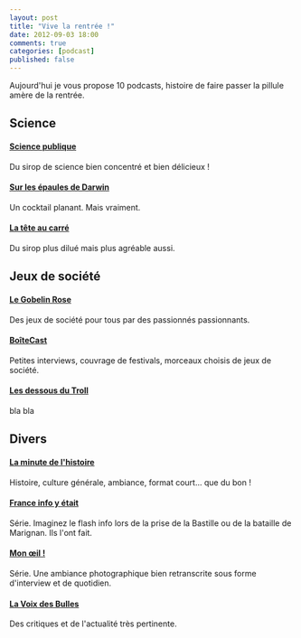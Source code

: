 ```yaml
---
layout: post
title: "Vive la rentrée !"
date: 2012-09-03 18:00
comments: true
categories: [podcast]
published: false
---
```

Aujourd'hui je vous propose 10 podcasts, histoire de faire passer la pillule amère de la rentrée.
<!--more-->
## Science

#### [Science publique](http://www.franceculture.fr/podcast/2595281)
Du sirop de science bien concentré et bien délicieux !

#### [Sur les épaules de Darwin](http://www.franceinter.fr/emission-sur-les-epaules-de-darwin)
Un cocktail planant. Mais vraiment.

#### [La tête au carré](http://www.franceinter.fr/emission-la-tete-au-carre)
Du sirop plus dilué mais plus agréable aussi.

## Jeux de société

#### [Le Gobelin Rose](http://www.le-gobelin-rose.com/)
Des jeux de société pour tous par des passionnés passionnants.

#### [BoîteCast](http://www.soirees-terribles.be/boitecasts/)
Petites interviews, couvrage de festivals, morceaux choisis de jeux de société.

#### [Les dessous du Troll](http://www.lesdessousdutroll.fr/category/podcast/)
bla bla

## Divers

#### [La minute de l'histoire](http://laminutedelhistoire.fr/)
Histoire, culture générale, ambiance, format court... que du bon !

#### [France info y était](http://www.franceinfo.fr/france-info-y-etait-helene-lam-trong)
Série. Imaginez le flash info lors de la prise de la Bastille ou de la bataille de Marignan. Ils l'ont fait.

#### [Mon œil !](http://www.franceculture.fr/podcast/4455831)
Série. Une ambiance photographique bien retranscrite sous forme d'interview et de quotidien.

#### [La Voix des Bulles](http://www.lavoixdesbulles.fr/)
Des critiques et de l'actualité très pertinente.
